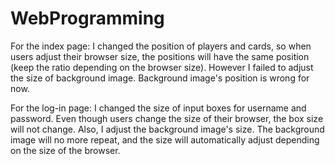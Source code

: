 # WebProgramming
For the index page: I changed the position of players and cards, so when users adjust their browser size, the positions will have the same position (keep the ratio depending on the browser size). However I failed to adjust the size of background image. Background image's position is wrong for now.

For the log-in page: I changed the size of input boxes for username and password. Even though users change the size of their browser, the box size will not change. Also, I adjust the background image's size. The background image will no more repeat, and the size will automatically adjust depending on the size of the browser.
